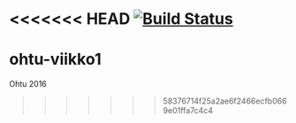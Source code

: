 <<<<<<< HEAD
[![Build Status](https://travis-ci.org/mluukkai/ohtutesti16.svg?branch=master)](https://travis-ci.org/mluukkai/ohtutesti16)
=======
# ohtu-viikko1
Ohtu 2016
>>>>>>> 58376714f25a2ae6f2466ecfb0669e01ffa7c4c4
